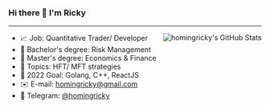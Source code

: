 ### Hi there 👋 I'm Ricky

<hr>

<img align="right" src="https://github-readme-stats.vercel.app/api?username=homingricky&count_private=true&hide_rank=false&show_icons=true&theme=blue-green&include_all_commits=true" alt="homingricky's GitHub Stats">


- :chart_with_upwards_trend: Job: Quantitative Trader/ Developer
- :blue_book: Bachelor's degree: Risk Management
- :green_book: Master's degree: Economics & Finance
- :pushpin: Topics: HFT/ MFT strategies
- :rocket: 2022 Goal: Golang, C++, ReactJS
- :envelope: E-mail: [homingricky@gmail.com](mailto:homingricky@genesisblockhk.com)
- :speech_balloon: Telegram: [@homingricky](https://t.me/homingricky)
